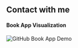 ## Contact with me


#### Book App Visualization
![GitHub Book App Demo](https://github.com/user-attachments/assets/fc023d74-4b5c-40a5-bfd2-27145d5df744)
